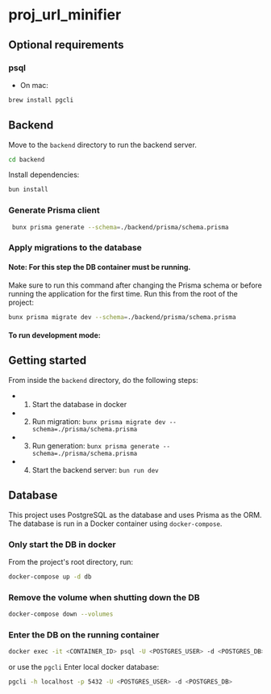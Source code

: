 # proj_url_minifier

## Optional requirements

### psql

- On mac:

```bash
brew install pgcli
```

## Backend

Move to the `backend` directory to run the backend server.

```bash
cd backend
```

Install dependencies:

```bash
bun install
```

### Generate Prisma client

```bash
 bunx prisma generate --schema=./backend/prisma/schema.prisma
```

### Apply migrations to the database

#### Note: For this step the DB container must be running.

Make sure to run this command after changing the Prisma schema or before running the application for the first time.
Run this from the root of the project:

```bash
bunx prisma migrate dev --schema=./backend/prisma/schema.prisma
```

#### To run development mode:

## Getting started

From inside the `backend` directory, do the following steps:

- 1. Start the database in docker
- 2. Run migration: `bunx prisma migrate dev --schema=./prisma/schema.prisma`
- 3. Run generation: `bunx prisma generate --schema=./prisma/schema.prisma`
- 4. Start the backend server: `bun run dev`



## Database

This project uses PostgreSQL as the database and uses Prisma as the ORM.
The database is run in a Docker container using `docker-compose`.

### Only start the DB in docker

From the project's root directory, run:

```bash
docker-compose up -d db
```

### Remove the volume when shutting down the DB

```bash
docker-compose down --volumes
```

### Enter the DB on the running container

```bash
docker exec -it <CONTAINER_ID> psql -U <POSTGRES_USER> -d <POSTGRES_DB>
```

or use the `pgcli`
Enter local docker database:

```bash
pgcli -h localhost -p 5432 -U <POSTGRES_USER> -d <POSTGRES_DB>
```
